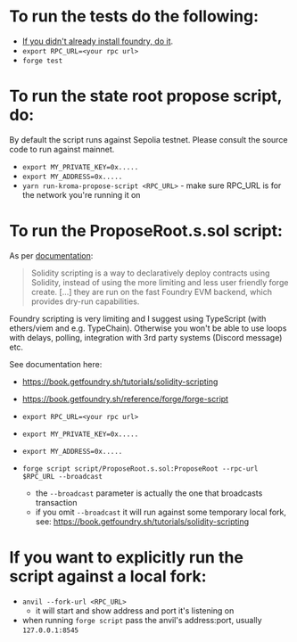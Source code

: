 # To run the tests do the following:

- [If you didn't already install foundry, do it](https://book.getfoundry.sh/getting-started/installation).
- `export RPC_URL=<your rpc url>`
- `forge test`

# To run the state root propose script, do:

By default the script runs against Sepolia testnet. Please consult the source code to run
against mainnet.

- `export MY_PRIVATE_KEY=0x.....`
- `export MY_ADDRESS=0x.....`
- `yarn run-kroma-propose-script <RPC_URL>` - make sure RPC_URL is for the network you're running it on

# To run the ProposeRoot.s.sol script:

As per [documentation](https://book.getfoundry.sh/tutorials/solidity-scripting):

> Solidity scripting is a way to declaratively deploy contracts using Solidity,
> instead of using the more limiting and less user friendly forge create. [...]
> they are run on the fast Foundry EVM backend, which provides dry-run
> capabilities.

Foundry scripting is very limiting and I suggest using TypeScript (with
ethers/viem and e.g. TypeChain). Otherwise you won't be able to use loops with
delays, polling, integration with 3rd party systems (Discord message) etc.

See documentation here:

- https://book.getfoundry.sh/tutorials/solidity-scripting
- https://book.getfoundry.sh/reference/forge/forge-script

- `export RPC_URL=<your rpc url>`
- `export MY_PRIVATE_KEY=0x.....`
- `export MY_ADDRESS=0x.....`
- `forge script script/ProposeRoot.s.sol:ProposeRoot --rpc-url $RPC_URL --broadcast`
  - the `--broadcast` parameter is actually the one that broadcasts transaction
  - if you omit `--broadcast` it will run against some temporary local fork, see:
    https://book.getfoundry.sh/tutorials/solidity-scripting

# If you want to explicitly run the script against a local fork:

- `anvil --fork-url <RPC_URL>`
  - it will start and show address and port it's listening on
- when running `forge script` pass the anvil's address:port, usually `127.0.0.1:8545`
